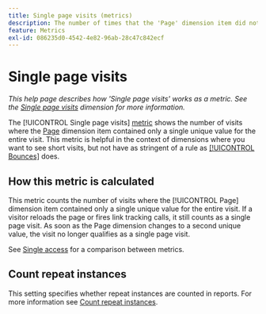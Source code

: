 ```yaml
---
title: Single page visits (metrics)
description: The number of times that the 'Page' dimension item did not change in a visit.
feature: Metrics
exl-id: 086235d0-4542-4e82-96ab-28c47c842ecf
---
```

# Single page visits

*This help page describes how 'Single page visits' works as a metric. See the [Single page visits](../dimensions/single-page-visits.md) dimension for more information.*

The [!UICONTROL Single page visits] [metric](overview.md) shows the number of visits where the [Page](../dimensions/page.md) dimension item contained only a single unique value for the entire visit. This metric is helpful in the context of dimensions where you want to see short visits, but not have as stringent of a rule as [[!UICONTROL Bounces]](bounces.md) does.

## How this metric is calculated

This metric counts the number of visits where the [!UICONTROL Page] dimension item contained only a single unique value for the entire visit. If a visitor reloads the page or fires link tracking calls, it still counts as a single page visit. As soon as the Page dimension changes to a second unique value, the visit no longer qualifies as a single page visit.

See [Single access](single-access.md) for a comparison between metrics.

## Count repeat instances

This setting specifies whether repeat instances are counted in reports. For more information see [Count repeat instances](/help/components/metrics/count-repeat-instances.md).
